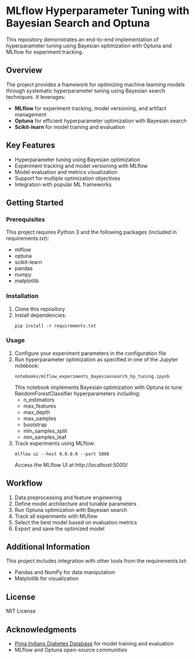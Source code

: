 # MLflow Hyperparameter Tuning with Bayesian Search and Optuna

This repository demonstrates an end-to-end implementation of hyperparameter tuning using Bayesian optimization with Optuna and MLflow for experiment tracking.

## Overview

The project provides a framework for optimizing machine learning models through systematic hyperparameter tuning using Bayesian search techniques. It leverages:

- **MLflow** for experiment tracking, model versioning, and artifact management
- **Optuna** for efficient hyperparameter optimization with Bayesian search
- **Scikit-learn** for model training and evaluation

## Key Features

- Hyperparameter tuning using Bayesian optimization
- Experiment tracking and model versioning with MLflow
- Model evaluation and metrics visualization
- Support for multiple optimization objectives
- Integration with popular ML frameworks

## Getting Started

### Prerequisites

This project requires Python 3 and the following packages (included in requirements.txt):
- mlflow
- optuna
- scikit-learn
- pandas
- numpy
- matplotlib

### Installation

1. Clone this repository
2. Install dependencies:
   ```
   pip install -r requirements.txt
   ```

### Usage

1. Configure your experiment parameters in the configuration file
2. Run hyperparameter optimization as specified in one of the Jupyter notebook:
   ```
   notebooks/mlflow_experiments_bayesiansearch_hp_tuning.ipynb
   ```
   This notebook implements Bayesian optimization with Optuna to tune RandomForestClassifier hyperparameters including:
   - n_estimators
   - max_features
   - max_depth
   - max_samples
   - bootstrap
   - min_samples_split
   - min_samples_leaf
3. Track experiments using MLflow:
   ```
   mlflow ui --host 0.0.0.0 --port 5000
   ```
   Access the MLflow UI at http://localhost:5000/

## Workflow

1. Data preprocessing and feature engineering
2. Define model architecture and tunable parameters
3. Run Optuna optimization with Bayesian search
4. Track all experiments with MLflow
5. Select the best model based on evaluation metrics
6. Export and save the optimized model

## Additional Information

This project includes integration with other tools from the requirements.txt:
- Pandas and NumPy for data manipulation
- Matplotlib for visualization

## License

MIT License

## Acknowledgments

- [Pima Indians Diabetes Database](https://www.kaggle.com/datasets/uciml/pima-indians-diabetes-database) for model training and evaluation
- MLflow and Optuna open-source communities